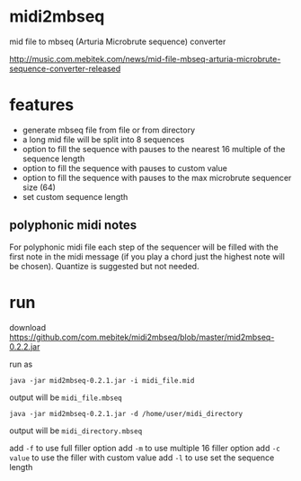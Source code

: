 # midi2mbseq
mid file to mbseq (Arturia Microbrute sequence) converter

http://music.com.mebitek.com/news/mid-file-mbseq-arturia-microbrute-sequence-converter-released

# features
* generate mbseq file from file or from directory
* a long mid file will be split into 8 sequences 
* option to fill the sequence with pauses to the nearest 16 multiple of the sequence length
* option to fill the sequence with pauses to custom value
* option to fill the sequence with pauses to the max microbrute sequencer size (64)
* set custom sequence length

## polyphonic midi notes
For polyphonic midi file each step of the sequencer will be filled with the first note in the midi message (if you play a chord just the highest note will be chosen).
Quantize is suggested but not needed.

# run 
download https://github.com/com.mebitek/midi2mbseq/blob/master/mid2mbseq-0.2.2.jar

run as 
```
java -jar mid2mbseq-0.2.1.jar -i midi_file.mid
```
output will be `midi_file.mbseq`

```
java -jar mid2mbseq-0.2.1.jar -d /home/user/midi_directory
```
output will be `midi_directory.mbseq`

add `-f` to use full filler option
add `-m` to use multiple 16 filler option
add `-c value` to use the filler with custom value
add `-l` to use set the sequence length

